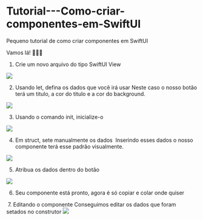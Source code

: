 # Tutorial---Como-criar-componentes-em-SwiftUI
<p> Pequeno tutorial de como criar componentes em SwiftUI</p>


Vamos lá! 👩🏽‍💻
1. Crie um novo arquivo do tipo SwiftUI View
<img src="https://user-images.githubusercontent.com/102704880/204399996-5438800f-4e09-4347-9e5f-8ab58f12d29f.gif"/>

2. Usando let, defina os dados que você irá usar
Neste caso o nosso botão terá um titulo, a cor do titulo e a cor do background.
<img src="https://user-images.githubusercontent.com/102704880/204400461-2e35af32-2d28-445b-a681-70be83be9483.gif"/>

3. Usando o comando init, inicialize-o
<img src="https://user-images.githubusercontent.com/102704880/204401040-b1e338eb-d02e-4df5-9600-e6ad80805aba.gif"/>

4. Em struct, sete manualmente os dados 
Inserindo esses dados o nosso componente terá esse padrão visualmente. 
<img src="https://user-images.githubusercontent.com/102704880/204401147-a775910f-f236-4fa9-bf60-ab461c997d38.gif"/>

5. Atribua os dados dentro do botão
<img src="https://user-images.githubusercontent.com/102704880/204401347-b8039c48-f11d-4476-926b-7508897982a9.gif"/>

6. Seu componente está pronto, agora é só copiar e colar onde quiser
<img src=""/>
7. Editando o componente
Conseguimos editar os dados que foram setados no construtor
<img src="https://user-images.githubusercontent.com/102704880/204401437-c99158d6-f0b2-4d8e-9193-a4ea4bc57fe6.gif"/>
